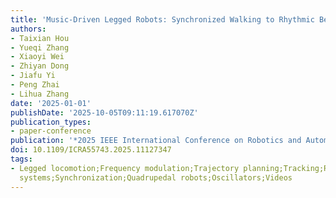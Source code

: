 ```yaml
---
title: 'Music-Driven Legged Robots: Synchronized Walking to Rhythmic Beats'
authors:
- Taixian Hou
- Yueqi Zhang
- Xiaoyi Wei
- Zhiyan Dong
- Jiafu Yi
- Peng Zhai
- Lihua Zhang
date: '2025-01-01'
publishDate: '2025-10-05T09:11:19.617070Z'
publication_types:
- paper-conference
publication: '*2025 IEEE International Conference on Robotics and Automation (ICRA)*'
doi: 10.1109/ICRA55743.2025.11127347
tags:
- Legged locomotion;Frequency modulation;Trajectory planning;Tracking;Rhythm;Real-time
  systems;Synchronization;Quadrupedal robots;Oscillators;Videos
---
```

